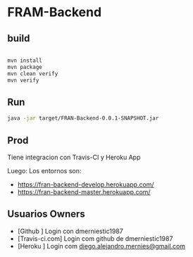 # FRAM-Backend

## build

```sh

mvn install
mvn package
mvn clean verify
mvn verify

```


## Run

```sh
java -jar target/FRAN-Backend-0.0.1-SNAPSHOT.jar
```

## Prod

Tiene integracion con Travis-CI y Heroku App

Luego: Los entornos son:

- https://fran-backend-develop.herokuapp.com/
- https://fran-backend-master.herokuapp.com/



## Usuarios Owners

- [Github       ] Login con dmerniestic1987
- [Travis-ci.com] Login com github de dmerniestic1987
- [Heroku       ] Login com diego.alejandro.mernies@gmail.com

